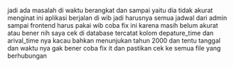 jadi ada masalah di waktu berangkat dan sampai yaitu dia tidak akurat menginat ini aplikasi berjalan di wib jadi harusnya semua jadwal dari admin sampai frontend harus pakai wib coba fix ini karena masih belum akurat atau bener nih saya cek di database tercatat kolom depature_time dan arival_time nya kacau bahkan menunjukan tahun 2000 dan tentu tanggal dan waktu nya gak bener coba fix it dan pastikan cek ke semua file yang berhubungan